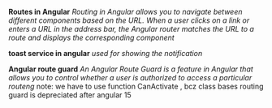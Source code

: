 **Routes in Angular**
*Routing in Angular allows you to navigate between different components based on the URL. When a user clicks on a link or enters a URL in the address bar, the Angular router matches the URL to a route and displays the corresponding component*

**toast service in angular**
*used for showing the notification*

**Angular route guard**
*An Angular Route Guard is a feature in Angular that allows you to control whether a user is authorized to access a particular routeng*
note: we have to use function CanActivate , bcz class bases routing guard is depreciated after angular 15